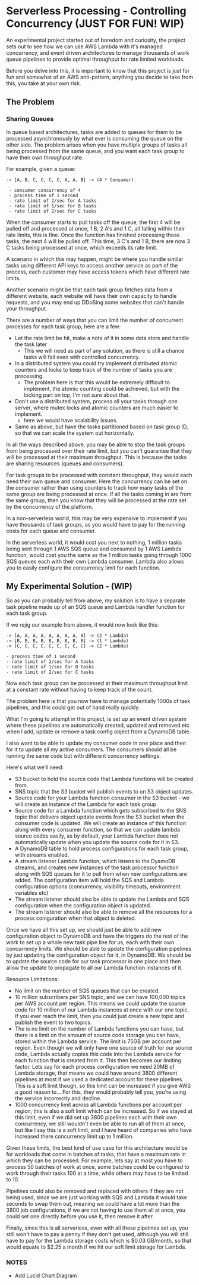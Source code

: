 # Serverless Processing - Controlling Concurrency (JUST FOR FUN! WIP)

An experimental project started out of boredom and curiosity, the project sets out to see how we can use AWS Lambda with it's managed concurrency, and event driven architectures to manage thousands of work queue pipelines to provide optimal throughput for rate limited workloads.

Before you delve into this, it is important to know that this project is just for fun and somewhat of an AWS anti-pattern, anything you decide to take from this, you take at your own risk.

## The Problem

### Sharing Queues

In queue based architectures, tasks are added to queues for them to be processed asynchronously by what ever is consuming the queue on the other side.
The problem arises when you have multiple groups of tasks all being processed from the same queue, and you want each task group to have their own throughput rate. 

For example, given a queue: 

    -> [A, B, C, C, C, C, A, A, B] -> (4 * Consumer)
    
     - consumer concurrency of 4 
     - process time of 1 second
     - rate limit of 2/sec for A tasks
     - rate limit of 1/sec for B tasks
     - rate limit of 2/sec for C tasks

When the consumer starts to pull tasks off the queue, the first 4 will be pulled off and processed at once, 1 B, 2 A's and 1 C,
all falling within their rate limits, this is fine. Once the function has finished processing those tasks, the next 4 will be pulled off.
This time, 3 C's and 1 B, there are now 3 C tasks being processed at once, which exceeds its rate limit.

A scenario in which this may happen, might be where you handle similar tasks using different API keys to access another service as part of the process,
each customer may have access tokens which have different rate limits. 

Another scenario might be that each task group fetches data from a different website, each website will have their own capacity to handle requests,
and you may end up DDoSing some websites that can't handle your throughput. 

There are a number of ways that you can limit the number of concurrent processes for each task group, here are a few:
 - Let the rate limit be hit, make a note of it in some data store and handle the task later
    - This we will need as part of any solution, as there is still a chance tasks will fail even with controlled concurrency.  
 - In a distributed system you could try implement distributed atomic counters and locks to keep track of the number of tasks you are processing.
    - The problem here is that this would be extremely difficult to implement, the atomic counting could be achieved, but with the locking part on top, I'm not sure about that.
 - Don't use a distributed system, process all your tasks through one server, where mutex locks and atomic counters are much easier to implement.
    - here we would have scalability issues.
 - Same as above, but have the tasks partitioned based on task group ID, so that we can scale the system out horizontally.

In all the ways described above, you may be able to stop the task groups from being processed over their rate limit, but you can't guarantee that they will
be processed at their maximum throughput. This is because the tasks are sharing resources (queues and consumers). 

For task groups to be processed with constant throughput, they would each need their own queue and consumer. Here the concurrency can be set on the consumer rather than using counters to track 
how many tasks of the same group are being processed at once. If all the tasks coming in are from the same group, then you know that they will be processed at the rate set by the concurrency of the platform.

In a non-serverless world, this may be very expensive to implement if you have thousands of task groups, as you would have to pay for the running costs for each queue and consumer.

In the serverless world, it would cost you next to nothing, 1 million tasks being sent through 1 AWS SQS queue and consumed by 1 AWS Lambda function, would cost you the same as the 1 million tasks
going through 1000 SQS queues each with their own Lambda consumer. Lambda also allows you to easily configure the concurrency limit for each function.

## My Experimental Solution - (WIP)

So as you can probably tell from above, my solution is to have a separate task pipeline made up of an SQS queue and Lambda handler function for each
task group. 

If we rejig our example from above, it would now look like this:

    -> [A, A, A, A, A, A, A, A, A] -> (2 * Lambda)
    -> [B, B, B, B, B, B, B, B, B] -> (1 * Lambda)
    -> [C, C, C, C, C, C, C, C, C] -> (2 * Lambda)
   
    - process time of 1 second
    - rate limit of 2/sec for A tasks
    - rate limit of 1/sec for B tasks
    - rate limit of 2/sec for C tasks
   
Now each task group can be processed at their maximum throughput limit at a constant rate without having to keep track of the count.

The problem here is that you now have to manage potentially 1000s of task pipelines, and this could get out of hand really quickly. 

What I'm going to attempt in this project, is set up an event driven system where these pipelines are automatically created, updated and removed etc when I add, update or remove a
task config object from a DynamoDB table.

I also want to be able to update my consumer code in one place and then for it to update all my active consumers. The consumers should all be running the same code
but with different concurrency settings.

Here's what we'll need:
 - S3 bucket to hold the source code that Lambda functions will be created from. 
 - SNS topic that the S3 bucket will publish events to on S3 object updates.
 - Source code for your Lambda function consumer in the S3 bucket - we will create an instance of the Lambda for each task group
 - Source code for a Lambda function which gets subscribed to the SNS topic that delivers object update events from the S3 bucket when the consumer code is updated.
   We will create an instance of this function along with every consumer function, so that we can update lambda source codes easily,
   as by default, your Lambda function does not automatically update when you update the source code for it in S3.
 - A DynamoDB table to hold process configurations for each task group, with streams enabled.
 - A stream listener Lambda function, which listens to the DyamoDB streams, and creates new instances of the task processor function along with SQS queues for it to pull from when new configurations are added.
   The configuration item will hold the SQS and Lambda configuration options (concurrency, visibility timeouts, environment variables etc)
 - The stream listener should also be able to update the Lambda and SQS configuration when the configuration object is updated.
 - The stream listener should also be able to remove all the resources for a process coniguration when that object is deleted.
 
Once we have all this set up, we should just be able to add new configuration object to DynamoDB and have the triggers do the rest of the work
to set up a whole new task pipe line for us, each with their own concurrency limits. We should be able to update the configuration pipelines by just updating 
the configuration object for it, in DynamoDB. We should be to update the source code for our task processor in one place and then allow the update
to propagate to all our Lambda function instances of it. 

Resource Limitations:
  - No limit on the number of SQS queues that can be created.
  - 10 million subscribers per SNS topic, and we can have 100,000 topics per AWS account per region. This means we could update the source code for 10 million of our Lambda instances at once with our one topic. If you ever reach the limit, 
    then you could just create a new topic and publish the event to two topics.
  - The is no limit on the number of Lambda functions you can have, but there is a limit on the amount of source code storage you can have, stored within the Lambda service. 
    The limit is 75GB per account per region. Even though we will only have one source of truth for our source code, Lambda actually copies this code into the Lambda service for each function that is created from it.
    This then becomes our limiting factor. Lets say for each process configuration we need 20MB of Lambda storage, that means we could have around 3800 different pipelines at most if we used a dedicated account for these pipelines. 
    This is a soft limit though, so this limit can be increased if you give AWS a good reason to... For this, they would probably tell you, you're using the service incorrectly and decline.
  - 1000 concurrency limit across all Lambda functions per account per region, this is also a soft limit which can be increased.
    So if we stayed at this limit, even if we did set up 3800 pipelines each with their own concurrency, we still wouldn't even be able to run all of them at once, but like I say this is a soft limit, and I have heard of companies who have increased there concurrency limit up to 1 million. 

Given these limits, the best kind of use case for this architecture would be for workloads that come in batches of tasks, that have a maximum rate in which they can be processed.
For example, lets say at most you have to process 50 batches of work at once, some batches could be configured to work through their tasks 100 at a time, while others may have to be 
limited to 10. 

Pipelines could also be removed and replaced with others if they are not being used, since we are just working with SQS and Lambda it would take seconds to swap them out, meaning we could 
have a lot more than the 3800 job configurations, if we are not having to use them all at once, you could set one directly before you use it, then remove it after. 

Finally, since this is all serverless, even with all these pipelines set up, you still won't have to pay a penny
if they don't get used, although you will still have to pay for the Lambda storage costs which is $0.03 GB/month, so that would equate to $2.25 a month if we hit our soft limit storage for Lambda.



### NOTES

- Add Lucid Chart Diagram
